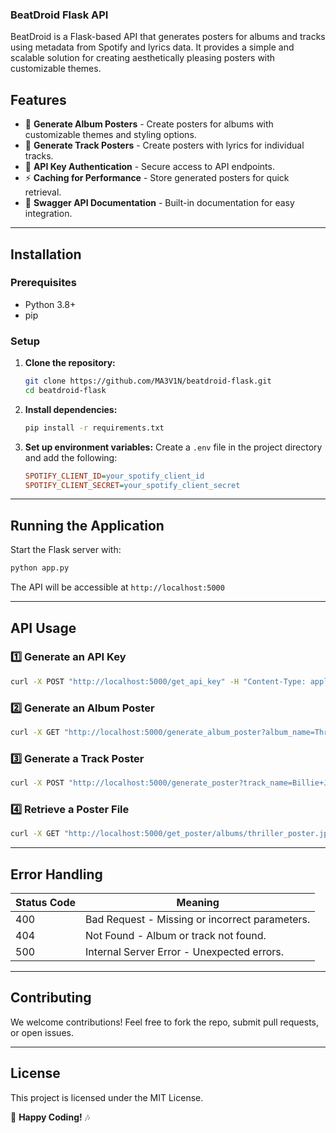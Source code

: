 ### BeatDroid Flask API

BeatDroid is a Flask-based API that generates posters for albums and tracks using metadata from Spotify and lyrics data. It provides a simple and scalable solution for creating aesthetically pleasing posters with customizable themes.

## Features

- 🎵 **Generate Album Posters** - Create posters for albums with customizable themes and styling options.
- 🎤 **Generate Track Posters** - Create posters with lyrics for individual tracks.
- 🔑 **API Key Authentication** - Secure access to API endpoints.
- ⚡ **Caching for Performance** - Store generated posters for quick retrieval.
- 📄 **Swagger API Documentation** - Built-in documentation for easy integration.

---

## Installation

### Prerequisites
- Python 3.8+
- pip

### Setup
1. **Clone the repository:**
   ```bash
   git clone https://github.com/MA3V1N/beatdroid-flask.git
   cd beatdroid-flask
   ```
2. **Install dependencies:**
   ```bash
   pip install -r requirements.txt
   ```
3. **Set up environment variables:**
   Create a `.env` file in the project directory and add the following:
   ```ini
   SPOTIFY_CLIENT_ID=your_spotify_client_id
   SPOTIFY_CLIENT_SECRET=your_spotify_client_secret
   ```

---

## Running the Application

Start the Flask server with:
```bash
python app.py
```
The API will be accessible at `http://localhost:5000`

---

## API Usage

### 1️⃣ Generate an API Key
```bash
curl -X POST "http://localhost:5000/get_api_key" -H "Content-Type: application/json" -d '{"username": "your_name"}'
```

### 2️⃣ Generate an Album Poster
```bash
curl -X GET "http://localhost:5000/generate_album_poster?album_name=Thriller&artist_name=Michael+Jackson&theme=Dark" -H "X-API-KEY: your_api_key"
```

### 3️⃣ Generate a Track Poster
```bash
curl -X POST "http://localhost:5000/generate_poster?track_name=Billie+Jean&artist_name=Michael+Jackson" -H "X-API-KEY: your_api_key"
```

### 4️⃣ Retrieve a Poster File
```bash
curl -X GET "http://localhost:5000/get_poster/albums/thriller_poster.jpg" -H "X-API-KEY: your_api_key" --output thriller_poster.jpg
```

---

## Error Handling

| Status Code | Meaning |
|------------|---------|
| 400 | Bad Request - Missing or incorrect parameters. |
| 404 | Not Found - Album or track not found. |
| 500 | Internal Server Error - Unexpected errors. |

---

## Contributing

We welcome contributions! Feel free to fork the repo, submit pull requests, or open issues.

---

## License

This project is licensed under the MIT License.

🚀 **Happy Coding!** 🎶

